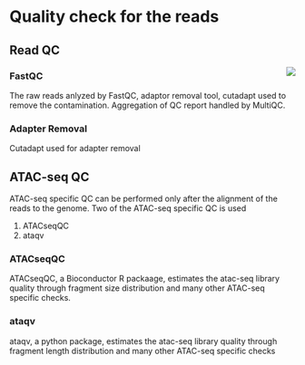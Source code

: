 # Quality check for the reads

## Read QC

<img align="right"  src="https://github.com/RadPa/ATAC-seq/blob/main/pre-analysis/FastQC/qc.png"> 

### FastQC

The raw reads anlyzed by FastQC, adaptor removal tool, cutadapt used to remove the contamination.
Aggregation of QC report handled by MultiQC.

### Adapter Removal
Cutadapt used for adapter removal

## ATAC-seq QC

ATAC-seq specific QC can be performed only after the alignment of the reads to the genome.
Two of the ATAC-seq specific QC is used
  1. ATACseqQC
  2. ataqv                                   

### ATACseqQC

ATACseqQC, a Bioconductor R packaage, estimates the atac-seq library quality through fragment size distribution and many other ATAC-seq specific checks.

### ataqv

ataqv, a python package, estimates the atac-seq library quality through fragment length distribution and many other ATAC-seq specific checks
